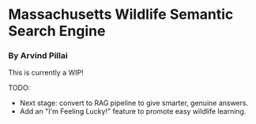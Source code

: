 # Massachusetts Wildlife Semantic Search Engine
### By Arvind Pillai

This is currently a WIP! 

TODO:
 - Next stage: convert to RAG pipeline to give smarter, genuine answers.
 - Add an "I'm Feeling Lucky!" feature to promote easy wildlife learning.